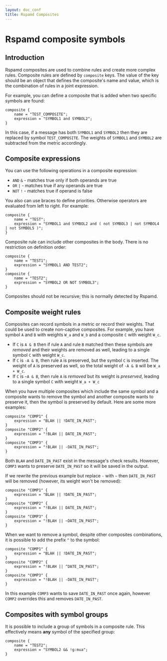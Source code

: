 ```yaml
---
layout: doc_conf
title: Rspamd Composites
---
```

# Rspamd composite symbols

## Introduction

Rspamd composites are used to combine rules and create more complex rules. Composite rules are defined by `composite` keys. The value of the key should be an object that defines the composite's name and value, which is the combination of rules in a joint expression.

For example, you can define a composite that is added when two specific symbols are found:

~~~ucl
composite {
	name = "TEST_COMPOSITE";
	expression = "SYMBOL1 and SYMBOL2";
}
~~~

In this case, if a message has both `SYMBOL1` and `SYMBOL2` then they are replaced by symbol `TEST_COMPOSITE`. The weights of `SYMBOL1` and `SYMBOL2` are subtracted from the metric accordingly.

## Composite expressions

You can use the following operations in a composite expression:

* `AND` `&` - matches true only if both operands are true
* `OR` `|` - matches true if any operands are true
* `NOT` `!` - matches true if operand is false

You also can use braces to define priorities. Otherwise operators are evaluated from left to right. For example:

~~~ucl
composite {
    name = "TEST";
    expression = "SYMBOL1 and SYMBOL2 and ( not SYMBOL3 | not SYMBOL4 | not SYMBOL5 )";
}
~~~

Composite rule can include other composites in the body. There is no restriction on definition order:

~~~ucl
composite {
    name = "TEST1";
    expression = "SYMBOL1 AND TEST2";
}
composite {
    name = "TEST2";
    expression = "SYMBOL2 OR NOT SYMBOL3";
}
~~~

Composites should not be recursive; this is normally detected by Rspamd.

## Composite weight rules

Composites can record symbols in a metric or record their weights. That could be used to create non-captive composites. For example, you have symbol `A` and `B` with weights `W_a` and `W_b` and a composite `C` with weight `W_c`.

* If `C` is `A & B` then if rule `A` and rule `B` matched then these symbols are *removed* and their weights are removed as well, leading to a single symbol `C` with weight `W_c`.
* If `C` is `-A & B`, then rule `A` is preserved, but the symbol `C` is inserted. The weight of `A` is preserved as well, so the total weight of `-A & B` will be `W_a + W_c`.
* If `C` is `~A & B`, then rule `A` is *removed* but its weight is *preserved*,
  leading to a single symbol `C` with weight `W_a + W_c`

When you have multiple composites which include the same symbol and a composite wants to remove the symbol and another composite wants to preserve it, then the symbol is preserved by default. Here are some more examples:

~~~ucl
composite "COMP1" {
    expression = "BLAH || !DATE_IN_PAST";
}
composite "COMP2" {
    expression = "!BLAH || DATE_IN_PAST";
}
composite "COMP3" {
    expression = "!BLAH || -DATE_IN_PAST";
}
~~~

Both `BLAH` and `DATE_IN_PAST` exist in the message's check results. However, `COMP3` wants to preserve `DATE_IN_PAST` so it will be saved in the output.

If we rewrite the previous example but replace `-` with `~` then `DATE_IN_PAST` will be removed (however, its weight won't be removed):

~~~ucl
composite "COMP1" {
    expression = "BLAH || !DATE_IN_PAST";
}
composite "COMP2" {
    expression = "!BLAH || DATE_IN_PAST";
}
composite "COMP3" {
    expression = "!BLAH || ~DATE_IN_PAST";
}
~~~

When we want to remove a symbol, despite other composites combinations, it is possible to add the prefix `^` to the symbol:

~~~ucl
composite "COMP1" {
    expression = "BLAH || !DATE_IN_PAST";
}
composite "COMP2" {
    expression = "!BLAH || ^DATE_IN_PAST";
}
composite "COMP3" {
    expression = "!BLAH || -DATE_IN_PAST";
}
~~~

In this example `COMP3` wants to save `DATE_IN_PAST` once again, however `COMP2` overrides this and removes `DATE_IN_PAST`.

## Composites with symbol groups

It is possible to include a group of symbols in a composite rule. This effectively means **any** symbol of the specified group:

~~~ucl
composite {
    name = "TEST2";
    expression = "SYMBOL2 && !g:mua";
}
~~~
